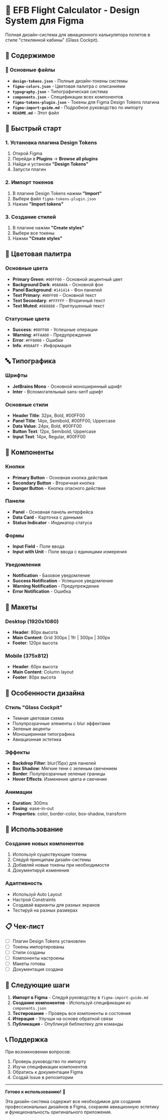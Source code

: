 # 🎨 EFB Flight Calculator - Design System для Figma

Полная дизайн-система для авиационного калькулятора полетов в стиле "стеклянной кабины" (Glass Cockpit).

## 📁 Содержимое

### 🎯 Основные файлы

- **`design-tokens.json`** - Полные дизайн-токены системы
- **`figma-colors.json`** - Цветовая палитра с описаниями
- **`typography.json`** - Типографическая система
- **`components.json`** - Спецификации всех компонентов
- **`figma-tokens-plugin.json`** - Токены для Figma Design Tokens плагина
- **`figma-import-guide.md`** - Подробное руководство по импорту
- **`README.md`** - Этот файл

## 🚀 Быстрый старт

### 1. Установка плагина Design Tokens
1. Открой Figma
2. Перейди в **Plugins** → **Browse all plugins**
3. Найди и установи **"Design Tokens"**
4. Запусти плагин

### 2. Импорт токенов
1. В плагине Design Tokens нажми **"Import"**
2. Выбери файл `figma-tokens-plugin.json`
3. Нажми **"Import tokens"**

### 3. Создание стилей
1. В плагине нажми **"Create styles"**
2. Выбери все токены
3. Нажми **"Create styles"**

## 🎨 Цветовая палитра

### Основные цвета
- **Primary Green**: `#00FF00` - Основной акцентный цвет
- **Background Dark**: `#0A0A0A` - Основной фон
- **Panel Background**: `#141414` - Фон панелей
- **Text Primary**: `#00FF00` - Основной текст
- **Text Secondary**: `#FFFFFF` - Вторичный текст
- **Text Muted**: `#888888` - Приглушенный текст

### Статусные цвета
- **Success**: `#00FF00` - Успешные операции
- **Warning**: `#FFAA00` - Предупреждения
- **Error**: `#FF0000` - Ошибки
- **Info**: `#00AAFF` - Информация

## 🔤 Типографика

### Шрифты
- **JetBrains Mono** - Основной моноширинный шрифт
- **Inter** - Вспомогательный sans-serif шрифт

### Основные стили
- **Header Title**: 32px, Bold, #00FF00
- **Panel Title**: 14px, Semibold, #00FF00, Uppercase
- **Data Value**: 24px, Bold, #00FF00
- **Button Text**: 12px, Semibold, Uppercase
- **Input Text**: 14px, Regular, #00FF00

## 🧩 Компоненты

### Кнопки
- **Primary Button** - Основная кнопка действия
- **Secondary Button** - Вторичная кнопка
- **Danger Button** - Кнопка опасного действия

### Панели
- **Panel** - Основная панель интерфейса
- **Data Card** - Карточка с данными
- **Status Indicator** - Индикатор статуса

### Формы
- **Input Field** - Поле ввода
- **Input with Unit** - Поле ввода с единицами измерения

### Уведомления
- **Notification** - Базовое уведомление
- **Success Notification** - Успешное уведомление
- **Warning Notification** - Предупреждение
- **Error Notification** - Ошибка

## 📱 Макеты

### Desktop (1920x1080)
- **Header**: 80px высота
- **Main Content**: Grid 300px | 1fr | 300px | 300px
- **Footer**: 120px высота

### Mobile (375x812)
- **Header**: 60px высота
- **Main Content**: Column layout
- **Footer**: 80px высота

## 🎯 Особенности дизайна

### Стиль "Glass Cockpit"
- Темная цветовая схема
- Полупрозрачные элементы с blur эффектами
- Зеленые акценты
- Моноширинная типографика
- Авиационная эстетика

### Эффекты
- **Backdrop Filter**: blur(15px) для панелей
- **Box Shadow**: Мягкие тени с зеленым свечением
- **Border**: Полупрозрачные зеленые границы
- **Hover Effects**: Изменение цвета и свечения

### Анимации
- **Duration**: 300ms
- **Easing**: ease-in-out
- **Properties**: color, border-color, box-shadow, transform

## 🔧 Использование

### Создание новых компонентов
1. Используй существующие токены
2. Следуй принципам дизайн-системы
3. Добавляй новые токены при необходимости
4. Документируй изменения

### Адаптивность
- Используй Auto Layout
- Настрой Constraints
- Создавай варианты для разных экранов
- Тестируй на разных размерах

## 📋 Чек-лист

- [ ] Плагин Design Tokens установлен
- [ ] Токены импортированы
- [ ] Стили созданы
- [ ] Компоненты настроены
- [ ] Макеты готовы
- [ ] Документация создана

## 🚀 Следующие шаги

1. **Импорт в Figma** - Следуй руководству в `figma-import-guide.md`
2. **Создание компонентов** - Используй спецификации из `components.json`
3. **Тестирование** - Проверь все компоненты и состояния
4. **Итерация** - Улучши на основе обратной связи
5. **Публикация** - Опубликуй библиотеку для команды

## 📞 Поддержка

При возникновении вопросов:
1. Проверь руководство по импорту
2. Изучи спецификации компонентов
3. Обратись к документации Figma
4. Создай Issue в репозитории

---

**Готово к использованию!** 🎉

Эта дизайн-система содержит все необходимое для создания профессиональных дизайнов в Figma, сохраняя авиационную эстетику и функциональность оригинального приложения.
